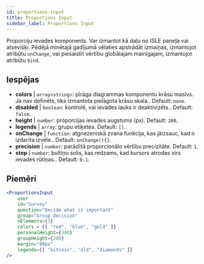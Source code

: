 ```yaml
---
id: proportions-input 
title: Proportions Input
sidebar_label: Proportions Input
---
```


Proporciju ievades komponents. Var izmantot kā daļu no ISLE paneļa vai atsevišķi. Pēdējā minētajā gadījumā vēlaties apstrādāt izmaiņas, izmantojot atribūtu `onChange`, vai piesaistīt vērtību globālajam mainīgajam, izmantojot atribūtu `bind`.

## Iespējas

* __colors__ | `array<string>`: pīrāga diagrammas komponentu krāsu masīvs. Ja nav definēts, tiks izmantota pielāgota krāsu skala.. Default: `none`.
* __disabled__ | `boolean`: kontrolē, vai ievades lauks ir deaktivizēts.. Default: `false`.
* __height__ | `number`: proporcijas ievades augstums (px). Default: `200`.
* __legends__ | `array`: grupu etiķetes. Default: `[]`.
* __onChange__ | `function`: atgriezeniskā zvana funkcija, kas jāizsauc, kad ir izdarīta izvēle.. Default: `onChange(){}`.
* __precision__ | `number`: parādītā proporcionālo vērtību precizitāte. Default: `1`.
* __step__ | `number`: bultiņu solis, kas redzams, kad kursors atrodas virs ievades rūtiņas.. Default: `0.1`.


## Piemēri

```jsx live
<ProportionsInput
    user
    id="Survey"
    question="Decide what is important"
    group="Group decision"
    nElements={3}
    colors = {[ "red", "blue", "gold" ]}
    personalHeight={300}
    groupHeight={200}
    margin="80px"
    legends={[ "bitcoin", "old", "diamonds" ]}
/>
```

